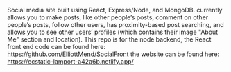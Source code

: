 Social media site built using React, Express/Node, and MongoDB. currently allows you to make posts, like other people’s posts, comment on other people’s posts, follow other users, has proximity-based post searching, and allows you to see other users’ profiles (which contains their image "About Me" section and location).
This repo is for the node backend, the React front end code can be found here: https://github.com/ElliottMend/SocialFront
the website can be found here: https://ecstatic-lamport-a42a6b.netlify.app/
